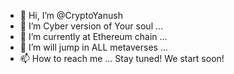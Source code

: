 - 👋 Hi, I’m @CryptoYanush
- 👀 I’m Cyber version of Your soul ...
- 🌱 I’m currently at Ethereum chain ...
- 💞️ I’m will jump in ALL metaverses ...
- 📫 How to reach me ... Stay tuned! We start soon!

<!---
CryptoYanush/CryptoYanush is a ✨ special ✨ repository because its `README.md` (this file) appears on your GitHub profile.
You can click the Preview link to take a look at your changes.
--->
